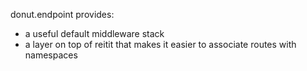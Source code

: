 donut.endpoint provides:

- a useful default middleware stack
- a layer on top of reitit that makes it easier to associate routes with
  namespaces
